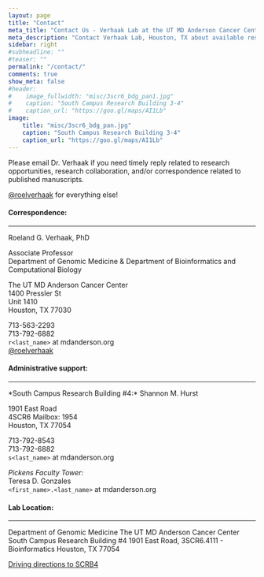 ```yaml
---
layout: page
title: "Contact"
meta_title: "Contact Us - Verhaak Lab at the UT MD Anderson Cancer Center"
meta_description: "Contact Verhaak Lab, Houston, TX about available research opportunities, research collaboration, and/or correspondence related to published manuscripts. Includes mailing address, lab location, driving directions."
sidebar: right
#subheadline: ""
#teaser: ""
permalink: "/contact/"
comments: true
show_meta: false
#header:
#    image_fullwidth: "misc/3scr6_bdg_pan1.jpg"
#    caption: "South Campus Research Building 3-4"
#    caption_url: "https://goo.gl/maps/AI1Lb"
image:
    title: "misc/3scr6_bdg_pan.jpg"
    caption: "South Campus Research Building 3-4"
    caption_url: "https://goo.gl/maps/AI1Lb"
---
```

Please email Dr. Verhaak if you need timely reply related to research opportunities, research collaboration, and/or correspondence related to published manuscripts. 

<i class="fa fa-twitter"></i> <a href="https://twitter.com/roelverhaak" title="Follow me @roelverhaak" alt="Follow me @roelverhaak">@roelverhaak</a> for everything else! 

#### Correspondence:
<hr>
Roeland G. Verhaak, PhD  

Associate Professor  
Department of Genomic Medicine &  Department of Bioinformatics and Computational Biology   

The UT MD Anderson Cancer Center  
1400 Pressler St  
Unit 1410  
Houston, TX 77030  

<i class="fa fa-phone"></i> 713-563-2293  
<i class="fa fa-fax"></i> 713-792-6882  
<i class="fa fa-paper-plane"></i> `r<last_name>` at mdanderson.org  
<i class="fa fa-twitter"></i> <a href="https://twitter.com/roelverhaak" title="Follow me @roelverhaak" alt="Follow me @roelverhaak">@roelverhaak</a>

#### Administrative support:  
<hr>
*South Campus Research Building #4:*    
Shannon M. Hurst   

1901 East Road   
4SCR6 Mailbox: 1954  
Houston, TX 77054   

<i class="fa fa-phone"></i> 713-792-8543    
<i class="fa fa-fax"></i> 713-792-6882  
<i class="fa fa-paper-plane"></i> `s<last_name>` at mdanderson.org  

*Pickens Faculty Tower:*  
Teresa D. Gonzales  
<i class="fa fa-paper-plane"></i> `<first_name>.<last_name>` at mdanderson.org

#### Lab Location:
<hr>
Department of Genomic Medicine  
The UT MD Anderson Cancer Center  
South Campus Research Building #4    
1901 East Road,   
3SCR6.4111 - Bioinformatics    
Houston, TX 77054  

<i class="fa fa-cab"></i> <a href="https://goo.gl/maps/AI1Lb" title="Driving directions to SCRB4" alt="Driving directions to SCRB4">Driving directions to SCRB4</a>


